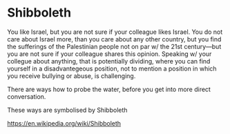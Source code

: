 # Shibboleth

You like Israel, but you are not sure if your colleague likes Israel. You do not care about Israel more, than you care about any other country, but you find the sufferings of the Palestinian people not on par w/ the 21st century—but you are not sure if your colleague shares this opinion. Speaking w/ your collegue about anything, that is potentially dividing, where you can find yourself in a disadvantegeous position, not to mention a position in which you receive bullying or abuse, is challenging.

There are ways how to probe the water, before you get into more direct conversation.

These ways are symbolised by Shibboleth

https://en.wikipedia.org/wiki/Shibboleth
